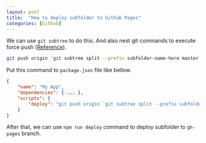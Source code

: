 ```yaml
---
layout: post
title:  "How to deploy subfolder to Github Pages"
categories: [Github]
---
```


We can use `git subtree` to do this. And also nest git commands to execute force push ([Reference](http://stackoverflow.com/questions/12644855/how-do-i-reset-a-heroku-git-repository-to-its-initial-state/13403588#13403588)).

```bash
git push origin `git subtree split --prefix subfolder-name-here master`:gh-pages --force
```

Put this command to `package.json` file like bellow.

```json
{
    "name": "My App",
    "dependencies": { ... },
    "scripts": {
        "deploy": "git push origin `git subtree split --prefix subfolder-name-here master`:gh-pages --force"
    }
}
```
After that, we can use `npm run deploy` command to deploy subfolder to `gh-pages` branch.

